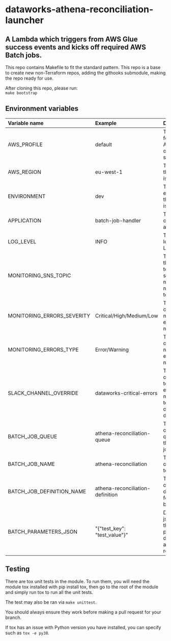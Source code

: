 # dataworks-athena-reconciliation-launcher

## A Lambda which triggers from AWS Glue success events and kicks off required AWS Batch jobs.

This repo contains Makefile to fit the standard pattern. This repo is a base to create new non-Terraform repos, adding the githooks submodule, making the repo ready for use.

After cloning this repo, please run:  
`make bootstrap`

## Environment variables

|Variable name|Example|Description|Required|
|:---|:---|:---|:---|
|AWS_PROFILE| default |The profile for making AWS calls to other services|No|
|AWS_REGION| eu-west-1 |The region the lambda is running in|No|
|ENVIRONMENT| dev |The environment the lambda is running in|No|
|APPLICATION| batch-job-handler |The name of the application|No|
|LOG_LEVEL| INFO |The logging level of the Lambda|No|
|MONITORING_SNS_TOPIC| |The arn of the sns topic to send monitoring messages to|Yes|
|MONITORING_ERRORS_SEVERITY| Critical/High/Medium/Low |The severity of the monitoring error messages|No (default is High)|
|MONITORING_ERRORS_TYPE| Error/Warning |The severity of the monitoring error messages|No (default is Warning)|
|SLACK_CHANNEL_OVERRIDE| dataworks-critical-errors |The name of the topic to send error messages to if overriding defaults|No|
|BATCH_JOB_QUEUE| athena-reconciliation-queue |The name of the queue for the batch job|Yes|
|BATCH_JOB_NAME| athena-reconciliation |The name of batch job to start|Yes|
|BATCH_JOB_DEFINITION_NAME| athena-reconciliation-definition |The name of the job definition for the batch job|Yes|
|BATCH_PARAMETERS_JSON| "{\"test_key\": \"test_value\"}" |Dumped json dict of the parameters desired if any required|No|

## Testing

There are tox unit tests in the module. To run them, you will need the module tox installed with pip install tox, then go to the root of the module and simply run tox to run all the unit tests.

The test may also be ran via `make unittest`.

You should always ensure they work before making a pull request for your branch.

If tox has an issue with Python version you have installed, you can specify such as `tox -e py38`.
